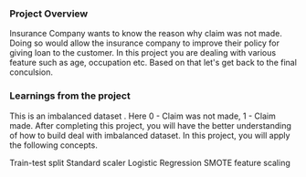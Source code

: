### Project Overview

 Insurance Company wants to know the reason why claim was not made. Doing so would allow the insurance company to improve their policy for giving loan to the customer. In this project you are dealing with various feature such as age, occupation etc. Based on that let's get back to the final conculsion.


### Learnings from the project

 This is an imbalanced dataset . Here 0 - Claim was not made, 1 - Claim made. After completing this project, you will have the better understanding of how to build deal with imbalanced dataset. In this project, you will apply the following concepts.

Train-test split
Standard scaler
Logistic Regression
SMOTE
feature scaling


